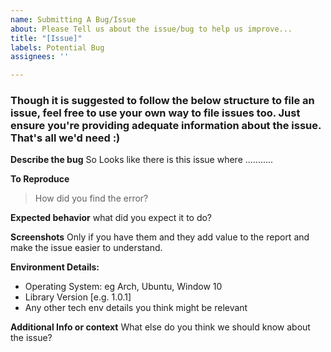 ```yaml
---
name: Submitting A Bug/Issue
about: Please Tell us about the issue/bug to help us improve...
title: "[Issue]"
labels: Potential Bug
assignees: ''

---
```


### Though it is suggested to follow the below structure to file an issue, feel free to use your own way to file issues too. Just ensure you're providing adequate information about the issue. That's all we'd need :)

**Describe the bug**
So Looks like there is this issue where ...........

**To Reproduce**
> How did you find the error?

**Expected behavior**
what did you expect it to do?

**Screenshots**
Only if you have them and they add value to the report and make the issue easier to understand.

**Environment Details:**
 - Operating System: eg Arch, Ubuntu, Window 10 
 - Library Version [e.g. 1.0.1]
 - Any other tech env details you think might be relevant


**Additional Info or context**
What else do you think we should know about the issue?
